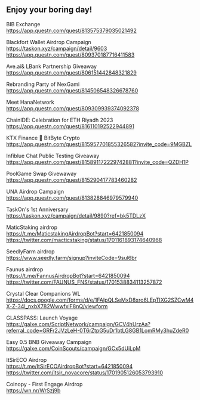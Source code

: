 ## Enjoy your boring day!

BIB Exchange  
https://app.questn.com/quest/813575379035021492

Blackfort Wallet Airdrop Campaign  
https://taskon.xyz/campaign/detail/9603  
https://app.questn.com/quest/809370187716411583

Ave.ai& LBank Partnership Giveaway  
https://app.questn.com/quest/806151442848321829

Rebranding Party of NexGami  
https://app.questn.com/quest/814506548326678760

Meet HanaNetwork  
https://app.questn.com/quest/809309939374092378

ChainIDE: Celebration for ETH Riyadh 2023  
https://app.questn.com/quest/816110192522944891

KTX Finance 🤝 BitByte Crypto  
https://app.questn.com/quest/815957701855326582?invite_code=9MGBZL

Infiblue Chat Public Testing Giveaway  
https://app.questn.com/quest/815891172229742881?invite_code=QZDH1P

PoolGame Swap Givewaway  
https://app.questn.com/quest/815290417783460282

UNA Airdrop Campaign  
https://app.questn.com/quest/813828846979579940

TaskOn's 1st Anniversary  
https://taskon.xyz/campaign/detail/9890?ref=bk5TDLzX

MaticStaking airdrop  
https://t.me/MaticstakingAirdropBot?start=6421850094  
https://twitter.com/macticstaking/status/1701161893174640968

SeedlyFarm airdrop  
https://www.seedly.farm/signup?inviteCode=9sul6br

Faunus airdrop  
https://t.me/FannusAirdropBot?start=6421850094  
https://twitter.com/FAUNUS_FNS/status/1701538834113257872

Crystal Clear Companions WL  
https://docs.google.com/forms/d/e/1FAIpQLSeMxD8xro6LEpTIXG2SZCwM4X-Z-34I_nxbX782WwwfxlF8nQ/viewform

GLASSPASS: Launch Voyage  
https://galxe.com/ScriptNetwork/campaign/GCV4hUrzAa?referral_code=GRFr2JVzLeH-0T6rZtpG5uDr1btLG8GB1LomRMy3huZdeR0

Easy 0.5 BNB Giveaway Campaign  
https://galxe.com/CoinScouts/campaign/GCx5dUiLpM

ItSirECO Airdrop  
https://t.me/ItSirECOAirdropBot?start=6421850094  
https://twitter.com/itsir_novacore/status/1701905126053793910

Coinopy - First Engage Airdrop  
https://wn.nr/WrSzj9b